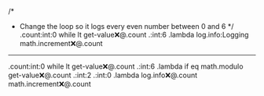 /*
 * Change the loop so it logs every even number between 0 and 6
 */
.count:int:0
while
   lt
      get-value:x:@.count
      .:int:6
   .lambda
      log.info:Logging
      math.increment:x:@.count
---
.count:int:0
while
   lt
      get-value:x:@.count
      .:int:6
   .lambda
      if
         eq
            math.modulo
               get-value:x:@.count
               .:int:2
            .:int:0
         .lambda
            log.info:x:@.count
      math.increment:x:@.count
